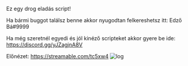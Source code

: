 Ez egy drog eladás script!

Ha bármi buggot találsz benne akkor nyugodtan felkereshetsz itt: Edző Bá#9999

Ha még szeretnél egyedi és jól kinéző scripteket akkor gyere be ide: https://discord.gg/yJZagjnA8V

Előnézet:
https://streamable.com/tc5xw4
![log](https://user-images.githubusercontent.com/100534265/222263401-918e4c86-8eff-4845-b4dd-433a53d47fe8.png)
